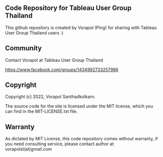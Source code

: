## Code Repository for Tableau User Group Thailand

This github repository is created by Vorapol (Ping) for sharing with Tableau User Group Thailand users :)  

## Community

Contact Vorapol at Tableau User Group Thailand 

https://www.facebook.com/groups/1434992733257986

## Copyright 

Copyright (c) 2022, Vorapol Santhadkolkarn.

The source code for the site is licensed under the MIT license, which you can find in the MIT-LICENSE.txt file.

## Warranty

As dictated by MIT License, this code repository comes without warranty, if you need consulting service, please contact author at vorapolst(at)gmail.com